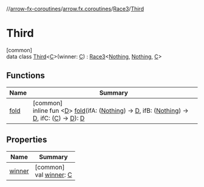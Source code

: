 //[arrow-fx-coroutines](../../../../index.md)/[arrow.fx.coroutines](../../index.md)/[Race3](../index.md)/[Third](index.md)

# Third

[common]\
data class [Third](index.md)&lt;[C](index.md)&gt;(winner: [C](index.md)) : [Race3](../index.md)&lt;[Nothing](https://kotlinlang.org/api/latest/jvm/stdlib/kotlin/-nothing/index.html), [Nothing](https://kotlinlang.org/api/latest/jvm/stdlib/kotlin/-nothing/index.html), [C](index.md)&gt;

## Functions

| Name | Summary |
|---|---|
| [fold](index.md#150790496%2FFunctions%2F-603818086) | [common]<br>inline fun &lt;[D](index.md#150790496%2FFunctions%2F-603818086)&gt; [fold](index.md#150790496%2FFunctions%2F-603818086)(ifA: ([Nothing](https://kotlinlang.org/api/latest/jvm/stdlib/kotlin/-nothing/index.html)) -&gt; [D](index.md#150790496%2FFunctions%2F-603818086), ifB: ([Nothing](https://kotlinlang.org/api/latest/jvm/stdlib/kotlin/-nothing/index.html)) -&gt; [D](index.md#150790496%2FFunctions%2F-603818086), ifC: ([C](index.md)) -&gt; [D](index.md#150790496%2FFunctions%2F-603818086)): [D](index.md#150790496%2FFunctions%2F-603818086) |

## Properties

| Name | Summary |
|---|---|
| [winner](winner.md) | [common]<br>val [winner](winner.md): [C](index.md) |

